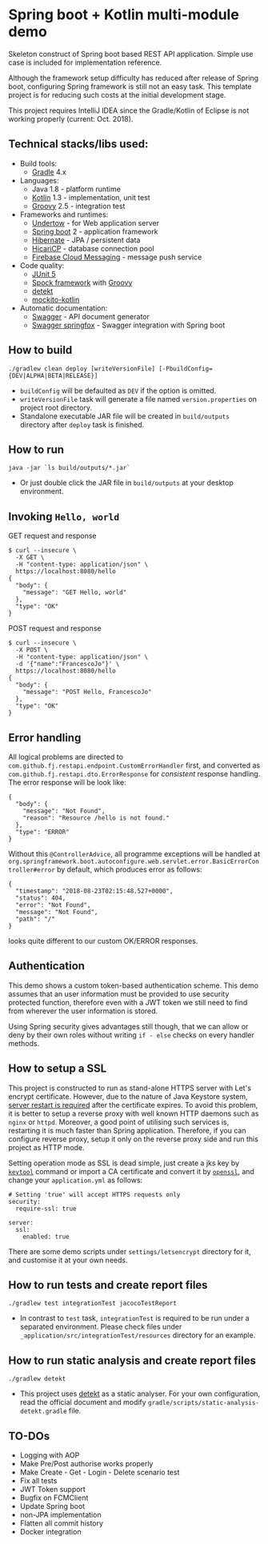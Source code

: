 # Spring boot + Kotlin multi-module demo
Skeleton construct of Spring boot based REST API application. Simple use case is included for
implementation reference.

Although the framework setup difficulty has reduced after release of Spring boot, configuring
Spring framework is still not an easy task. This template project is for reducing such costs
at the initial development stage.

This project requires IntelliJ IDEA since the Gradle/Kotlin of Eclipse is not working properly
(current: Oct. 2018).

## Technical stacks/libs used:
  - Build tools:
    * [Gradle](https://gradle.org/) 4.x
  - Languages:
    * Java 1.8 - platform runtime
    * [Kotlin](https://kotlinlang.org/) 1.3 - implementation, unit test
    * [Groovy](http://groovy-lang.org/) 2.5 - integration test
  - Frameworks and runtimes:
    * [Undertow](http://undertow.io/) - for Web application server
    * [Spring boot](http://spring.io/projects/spring-boot) 2 - application framework
    * [Hibernate](http://hibernate.org/) - JPA / persistent data
    * [HicariCP](https://github.com/brettwooldridge/HikariCP) - database connection pool
    * [Firebase Cloud Messaging](https://firebase.google.com/docs/cloud-messaging/) - message push service
  - Code quality:
    * [JUnit 5](https://junit.org/junit5/docs/current/user-guide/)
    * [Spock framework](http://spockframework.org/) with [Groovy](http://groovy-lang.org/)
    * [detekt](https://arturbosch.github.io/detekt/index.html)
    * [mockito-kotlin](https://github.com/nhaarman/mockito-kotlin)
  - Automatic documentation:
    * [Swagger](https://swagger.io/) - API document generator
    * [Swagger springfox](http://springfox.github.io/springfox/) - Swagger integration with Spring boot

## How to build
```
./gradlew clean deploy [writeVersionFile] [-PbuildConfig={DEV|ALPHA|BETA|RELEASE}]
```
- `buildConfig` will be defaulted as `DEV` if the option is omitted.
- `writeVersionFile` task will generate a file named `version.properties`
  on project root directory.
- Standalone executable JAR file will be created in `build/outputs`
  directory after `deploy` task is finished.

## How to run
```
java -jar `ls build/outputs/*.jar`
```
- Or just double click the JAR file in `build/outputs` at your desktop environment.

## Invoking `Hello, world`
GET request and response
```
$ curl --insecure \
  -X GET \
  -H "content-type: application/json" \
  https://localhost:8080/hello
{
  "body": {
    "message": "GET Hello, world"
  },
  "type": "OK"
}
```

POST request and response
```
$ curl --insecure \
  -X POST \
  -H "content-type: application/json" \
  -d '{"name":"FrancescoJo"}' \
  https://localhost:8080/hello
{
  "body": {
    "message": "POST Hello, FrancescoJo"
  },
  "type": "OK"
}
```

## Error handling
All logical problems are directed to `com.github.fj.restapi.endpoint.CustomErrorHandler` first,
and converted as `com.github.fj.restapi.dto.ErrorResponse` for *consistent* response handling.
The error response will be look like:

```
{
  "body": {
    "message": "Not Found",
    "reason": "Resource /hello is not found."
  },
  "type": "ERROR"
}
```

Without this `@ControllerAdvice`, all programme exceptions will be handled at
`org.springframework.boot.autoconfigure.web.servlet.error.BasicErrorController#error` by default,
which produces error as follows:

```
{
  "timestamp": "2018-08-23T02:15:48.527+0000",
  "status": 404,
  "error": "Not Found",
  "message": "Not Found",
  "path": "/"
}
```

looks quite different to our custom OK/ERROR responses.

## Authentication

This demo shows a custom token-based authentication scheme. This demo assumes that an user 
information must be provided to use security protected function, therefore even with a JWT token
we still need to find from wherever the user information is stored.

Using Spring security gives advantages still though, that we can allow or deny by their own roles
without writing `if - else` checks on every handler methods.

## How to setup a SSL
This project is constructed to run as stand-alone HTTPS server with
Let's encrypt certificate. However, due to the nature of Java Keystore
system, [server restart is required](https://github.com/spring-projects/spring-boot/issues/5450)
after the certificate expires. To avoid this problem, it is better to
setup a reverse proxy with well known HTTP daemons such as `nginx` or
`httpd`. Moreover, a good point of utilising such services is, restarting
it is much faster than Spring application. Therefore, if you can configure
reverse proxy, setup it only on the reverse proxy side and run this
project as HTTP mode.

Setting operation mode as SSL is dead simple, just create a jks key by [`keytool`](https://docs.oracle.com/javase/8/docs/technotes/tools/unix/keytool.html)
command or import a CA certificate and convert it by [`openssl`](https://www.openssl.org/docs/man1.0.2/apps/openssl.html),
and change your `application.yml` as follows:

```
# Setting 'true' will accept HTTPS requests only
security:
  require-ssl: true

server:
  ssl:
    enabled: true
```

There are some demo scripts under `settings/letsencrypt` directory for it, and customise it at your own needs.

## How to run tests and create report files
```
./gradlew test integrationTest jacocoTestReport
```
- In contrast to `test` task, `integrationTest` is required to be run under a separated environment.
  Please check files under `_application/src/integrationTest/resources` directory for an example.

## How to run static analysis and create report files
```
./gradlew detekt
```
- This project uses [detekt](https://arturbosch.github.io/detekt/index.html) as a static analyser.
  For your own configuration, read the official document and modify `gradle/scripts/static-analysis-detekt.gradle` file.

## TO-DOs
- Logging with AOP
- Make Pre/Post authorise works properly
- Make Create - Get - Login - Delete scenario test
- Fix all tests
- JWT Token support
- Bugfix on FCMClient
- Update Spring boot
- non-JPA implementation
- Flatten all commit history
- Docker integration
